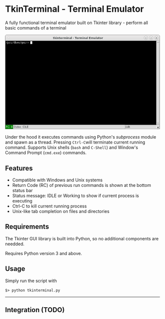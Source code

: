 # TkinTerminal - Terminal Emulator
A fully functional terminal emulator built on Tkinter library - perform all basic commands of a terminal

<p align="center">
<img src="img/snapshot1.png">
</p>

Under the hood it executes commands using Python's *subprocess* module and spawn as a thread. Pressing `Ctrl-C`will terminate current running command. Supports Unix shells (`bash` and `C-Shell`) and Window's Command Prompt (`cmd.exe`) commands. 

## Features
- Compatible with Windows and Unix systems
- Return Code (RC) of previous run commands is shown at the bottom status bar
- Status message: IDLE or Working to show if current process is executing
- Ctrl-C to kill current running process
- Unix-like tab completion on files and directories

## Requirements
The Tkinter GUI library is built into Python, so no additional components are needded.

Requires Python version 3 and above.

## Usage
Simply run the script with
```shell
$> python tkinterminal.py
```

---

## Integration (TODO)

